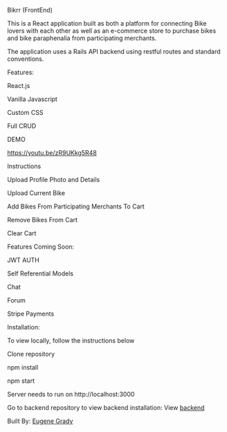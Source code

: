 
Bikrr (FrontEnd)

This is a React application built as both a platform for connecting Bike lovers with each other as well as an e-commerce store to purchase bikes and bike paraphenalia from participating merchants.

The application uses a Rails API backend using restful routes and standard conventions.

Features:

React.js

Vanilla Javascript

Custom CSS

Full CRUD

DEMO

https://youtu.be/zR9UKkg5R48

Instructions

Upload Profile Photo and Details

Upload Current Bike

Add Bikes From Participating Merchants To Cart

Remove Bikes From Cart

Clear Cart

Features Coming Soon:

JWT AUTH

Self Referential Models

Chat

Forum

Stripe Payments

Installation:

To view locally, follow the instructions below

Clone repository

npm install

npm start

Server needs to run on http://localhost:3000

Go to backend repository to view backend installation: View [backend](https://github.com/Genegrady/bikrr-api)

Built By: [Eugene Grady](https://github.com/Genegrady/)
